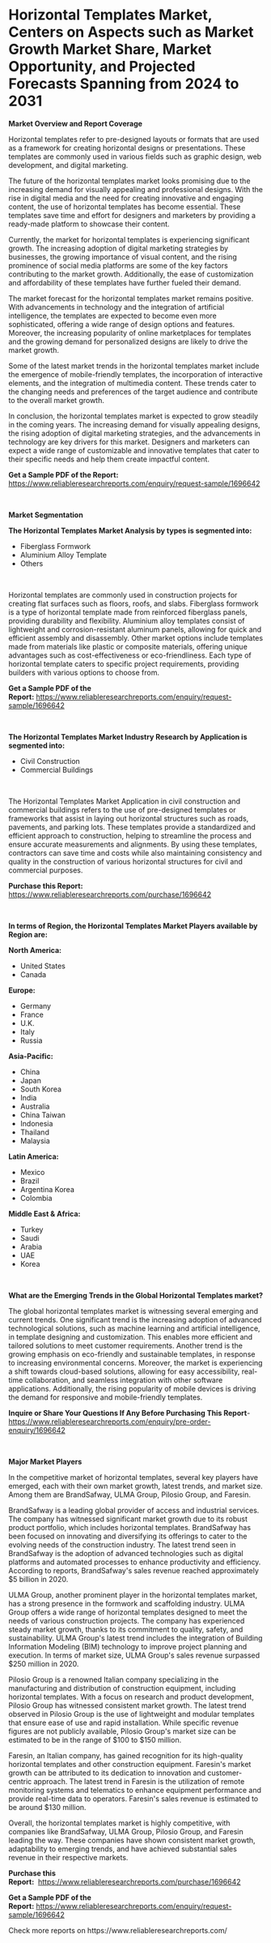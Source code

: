 <p><h1>Horizontal Templates Market, Centers on Aspects such as Market Growth Market Share, Market Opportunity, and Projected Forecasts Spanning from 2024 to 2031</h1></p><p><strong>Market Overview and Report Coverage</strong></p>
<p><p>Horizontal templates refer to pre-designed layouts or formats that are used as a framework for creating horizontal designs or presentations. These templates are commonly used in various fields such as graphic design, web development, and digital marketing.</p><p>The future of the horizontal templates market looks promising due to the increasing demand for visually appealing and professional designs. With the rise in digital media and the need for creating innovative and engaging content, the use of horizontal templates has become essential. These templates save time and effort for designers and marketers by providing a ready-made platform to showcase their content.</p><p>Currently, the market for horizontal templates is experiencing significant growth. The increasing adoption of digital marketing strategies by businesses, the growing importance of visual content, and the rising prominence of social media platforms are some of the key factors contributing to the market growth. Additionally, the ease of customization and affordability of these templates have further fueled their demand.</p><p>The market forecast for the horizontal templates market remains positive. With advancements in technology and the integration of artificial intelligence, the templates are expected to become even more sophisticated, offering a wide range of design options and features. Moreover, the increasing popularity of online marketplaces for templates and the growing demand for personalized designs are likely to drive the market growth.</p><p>Some of the latest market trends in the horizontal templates market include the emergence of mobile-friendly templates, the incorporation of interactive elements, and the integration of multimedia content. These trends cater to the changing needs and preferences of the target audience and contribute to the overall market growth.</p><p>In conclusion, the horizontal templates market is expected to grow steadily in the coming years. The increasing demand for visually appealing designs, the rising adoption of digital marketing strategies, and the advancements in technology are key drivers for this market. Designers and marketers can expect a wide range of customizable and innovative templates that cater to their specific needs and help them create impactful content.</p></p>
<p><strong>Get a Sample PDF of the Report:</strong> <a href="https://www.reliableresearchreports.com/enquiry/request-sample/1696642">https://www.reliableresearchreports.com/enquiry/request-sample/1696642</a></p>
<p>&nbsp;</p>
<p><strong>Market Segmentation</strong></p>
<p><strong>The Horizontal Templates Market Analysis by types is segmented into:</strong></p>
<p><ul><li>Fiberglass Formwork</li><li>Aluminium Alloy Template</li><li>Others</li></ul></p>
<p>&nbsp;</p>
<p><p>Horizontal templates are commonly used in construction projects for creating flat surfaces such as floors, roofs, and slabs. Fiberglass formwork is a type of horizontal template made from reinforced fiberglass panels, providing durability and flexibility. Aluminium alloy templates consist of lightweight and corrosion-resistant aluminum panels, allowing for quick and efficient assembly and disassembly. Other market options include templates made from materials like plastic or composite materials, offering unique advantages such as cost-effectiveness or eco-friendliness. Each type of horizontal template caters to specific project requirements, providing builders with various options to choose from.</p></p>
<p><strong>Get a Sample PDF of the Report:</strong>&nbsp;<a href="https://www.reliableresearchreports.com/enquiry/request-sample/1696642">https://www.reliableresearchreports.com/enquiry/request-sample/1696642</a></p>
<p>&nbsp;</p>
<p><strong>The Horizontal Templates Market Industry Research by Application is segmented into:</strong></p>
<p><ul><li>Civil Construction</li><li>Commercial Buildings</li></ul></p>
<p>&nbsp;</p>
<p><p>The Horizontal Templates Market Application in civil construction and commercial buildings refers to the use of pre-designed templates or frameworks that assist in laying out horizontal structures such as roads, pavements, and parking lots. These templates provide a standardized and efficient approach to construction, helping to streamline the process and ensure accurate measurements and alignments. By using these templates, contractors can save time and costs while also maintaining consistency and quality in the construction of various horizontal structures for civil and commercial purposes.</p></p>
<p><strong>Purchase this Report:</strong>&nbsp; <a href="https://www.reliableresearchreports.com/purchase/1696642">https://www.reliableresearchreports.com/purchase/1696642</a></p>
<p>&nbsp;</p>
<p><strong>In terms of Region, the Horizontal Templates Market Players available by Region are:</strong></p>
<p>
    <p> <strong> North America: </strong>
        <ul>
            <li>United States</li>
            <li>Canada</li>
        </ul>
        </p> 
    <p> <strong> Europe: </strong>
        <ul>
            <li>Germany</li>
            <li>France</li>
            <li>U.K.</li>
            <li>Italy</li>
            <li>Russia</li>
        </ul>
        </p> 
    <p> <strong> Asia-Pacific: </strong>
        <ul>
            <li>China</li>
            <li>Japan</li>
            <li>South Korea</li>
            <li>India</li>
            <li>Australia</li>
            <li>China Taiwan</li>
            <li>Indonesia</li>
            <li>Thailand</li>
            <li>Malaysia</li>
        </ul>
        </p> 
    <p> <strong> Latin America: </strong>
        <ul>
            <li>Mexico</li>
            <li>Brazil</li>
            <li>Argentina Korea</li>
            <li>Colombia</li>
        </ul>
        </p> 
    <p> <strong> Middle East & Africa: </strong>
        <ul>
            <li>Turkey</li>
            <li>Saudi</li>
            <li>Arabia</li>
            <li>UAE</li>
            <li>Korea</li>
        </ul>
    </p>
    </p>
<p>&nbsp;</p>
<p><strong>What are the Emerging Trends in the Global Horizontal Templates market?</strong></p>
<p><p>The global horizontal templates market is witnessing several emerging and current trends. One significant trend is the increasing adoption of advanced technological solutions, such as machine learning and artificial intelligence, in template designing and customization. This enables more efficient and tailored solutions to meet customer requirements. Another trend is the growing emphasis on eco-friendly and sustainable templates, in response to increasing environmental concerns. Moreover, the market is experiencing a shift towards cloud-based solutions, allowing for easy accessibility, real-time collaboration, and seamless integration with other software applications. Additionally, the rising popularity of mobile devices is driving the demand for responsive and mobile-friendly templates.</p></p>
<p><strong>Inquire or Share Your Questions If Any Before Purchasing This Report</strong>- <a href="https://www.reliableresearchreports.com/enquiry/pre-order-enquiry/1696642">https://www.reliableresearchreports.com/enquiry/pre-order-enquiry/1696642</a></p>
<p>&nbsp;</p>
<p><strong>Major Market Players</strong></p>
<p><p>In the competitive market of horizontal templates, several key players have emerged, each with their own market growth, latest trends, and market size. Among them are BrandSafway, ULMA Group, Pilosio Group, and Faresin.</p><p>BrandSafway is a leading global provider of access and industrial services. The company has witnessed significant market growth due to its robust product portfolio, which includes horizontal templates. BrandSafway has been focused on innovating and diversifying its offerings to cater to the evolving needs of the construction industry. The latest trend seen in BrandSafway is the adoption of advanced technologies such as digital platforms and automated processes to enhance productivity and efficiency. According to reports, BrandSafway's sales revenue reached approximately $5 billion in 2020.</p><p>ULMA Group, another prominent player in the horizontal templates market, has a strong presence in the formwork and scaffolding industry. ULMA Group offers a wide range of horizontal templates designed to meet the needs of various construction projects. The company has experienced steady market growth, thanks to its commitment to quality, safety, and sustainability. ULMA Group's latest trend includes the integration of Building Information Modeling (BIM) technology to improve project planning and execution. In terms of market size, ULMA Group's sales revenue surpassed $250 million in 2020.</p><p>Pilosio Group is a renowned Italian company specializing in the manufacturing and distribution of construction equipment, including horizontal templates. With a focus on research and product development, Pilosio Group has witnessed consistent market growth. The latest trend observed in Pilosio Group is the use of lightweight and modular templates that ensure ease of use and rapid installation. While specific revenue figures are not publicly available, Pilosio Group's market size can be estimated to be in the range of $100 to $150 million.</p><p>Faresin, an Italian company, has gained recognition for its high-quality horizontal templates and other construction equipment. Faresin's market growth can be attributed to its dedication to innovation and customer-centric approach. The latest trend in Faresin is the utilization of remote monitoring systems and telematics to enhance equipment performance and provide real-time data to operators. Faresin's sales revenue is estimated to be around $130 million.</p><p>Overall, the horizontal templates market is highly competitive, with companies like BrandSafway, ULMA Group, Pilosio Group, and Faresin leading the way. These companies have shown consistent market growth, adaptability to emerging trends, and have achieved substantial sales revenue in their respective markets.</p></p>
<p><strong>Purchase this Report:</strong>&nbsp;&nbsp;<a href="https://www.reliableresearchreports.com/purchase/1696642">https://www.reliableresearchreports.com/purchase/1696642</a></p>
<p></p>
<p><strong>Get a Sample PDF of the Report:</strong>&nbsp;<a href="https://www.reliableresearchreports.com/enquiry/request-sample/1696642">https://www.reliableresearchreports.com/enquiry/request-sample/1696642</a></p>
<p>Check more reports on https://www.reliableresearchreports.com/</p>